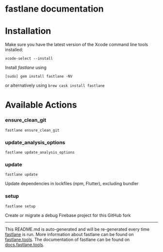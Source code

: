 fastlane documentation
================
# Installation

Make sure you have the latest version of the Xcode command line tools installed:

```
xcode-select --install
```

Install _fastlane_ using
```
[sudo] gem install fastlane -NV
```
or alternatively using `brew cask install fastlane`

# Available Actions
### ensure_clean_git
```
fastlane ensure_clean_git
```

### update_analysis_options
```
fastlane update_analysis_options
```

### update
```
fastlane update
```
Update dependencies in lockfiles (npm, Flutter), excluding bundler
### setup
```
fastlane setup
```
Create or migrate a debug Firebase project for this GitHub fork

----

This README.md is auto-generated and will be re-generated every time [fastlane](https://fastlane.tools) is run.
More information about fastlane can be found on [fastlane.tools](https://fastlane.tools).
The documentation of fastlane can be found on [docs.fastlane.tools](https://docs.fastlane.tools).
